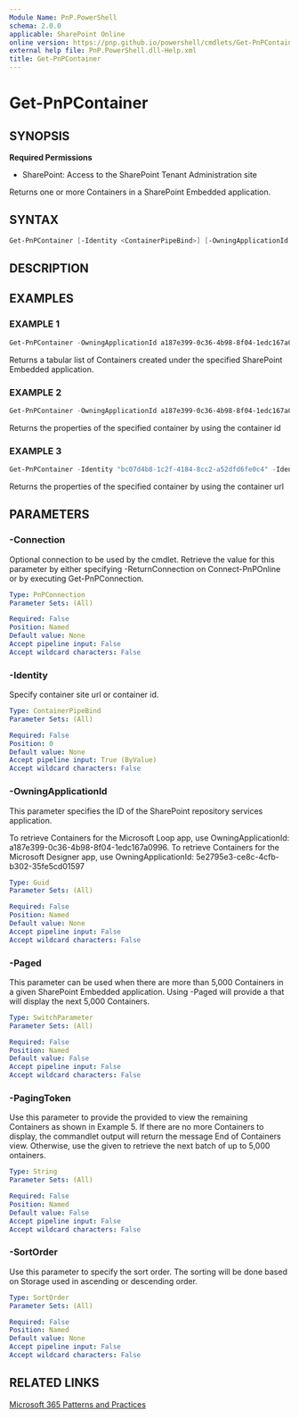 ```yaml
---
Module Name: PnP.PowerShell
schema: 2.0.0
applicable: SharePoint Online
online version: https://pnp.github.io/powershell/cmdlets/Get-PnPContainer.html
external help file: PnP.PowerShell.dll-Help.xml
title: Get-PnPContainer
---
```

  
# Get-PnPContainer

## SYNOPSIS

**Required Permissions**

* SharePoint: Access to the SharePoint Tenant Administration site

Returns one or more Containers in a SharePoint Embedded application.

## SYNTAX

```powershell
Get-PnPContainer [-Identity <ContainerPipeBind>] [-OwningApplicationId <Guid>] [-Paged <switchparameter>] [-PagingToken <string>][-SortOrder <SortOrder>] [-Connection <PnPConnection>] 
```

## DESCRIPTION

## EXAMPLES

### EXAMPLE 1
```powershell
Get-PnPContainer -OwningApplicationId a187e399-0c36-4b98-8f04-1edc167a0996
```

Returns a tabular list of Containers created under the specified SharePoint Embedded application.

### EXAMPLE 2
```powershell
Get-PnPContainer -OwningApplicationId a187e399-0c36-4b98-8f04-1edc167a0996 -Identity "b!aBrXSxKDdUKZsaK3Djug6C5rF4MG3pRBomypnjOHiSrjkM_EBk_1S57U3gD7oW-1" 
```

Returns the properties of the specified container by using the container id

### EXAMPLE 3
```powershell
Get-PnPContainer -Identity "bc07d4b8-1c2f-4184-8cc2-a52dfd6fe0c4" -Identity  "https://contoso.sharepoint.com/contentstorage/CSP_4bd71a68-8312-4275-99b1-a2b70e3ba0e8"
```

Returns the properties of the specified container by using the container url

## PARAMETERS

### -Connection

Optional connection to be used by the cmdlet. Retrieve the value for this parameter by either specifying -ReturnConnection on Connect-PnPOnline or by executing Get-PnPConnection.

```yaml
Type: PnPConnection
Parameter Sets: (All)

Required: False
Position: Named
Default value: None
Accept pipeline input: False
Accept wildcard characters: False
```

### -Identity

Specify container site url or container id.

```yaml
Type: ContainerPipeBind
Parameter Sets: (All)

Required: False
Position: 0
Default value: None
Accept pipeline input: True (ByValue)
Accept wildcard characters: False
```

### -OwningApplicationId

This parameter specifies the ID of the SharePoint repository services application.

To retrieve Containers for the Microsoft Loop app, use OwningApplicationId: a187e399-0c36-4b98-8f04-1edc167a0996.
To retrieve Containers for the Microsoft Designer app, use OwningApplicationId: 5e2795e3-ce8c-4cfb-b302-35fe5cd01597

```yaml
Type: Guid
Parameter Sets: (All)

Required: False
Position: Named
Default value: None
Accept pipeline input: False
Accept wildcard characters: False
```

### -Paged

This parameter can be used when there are more than 5,000 Containers in a given SharePoint Embedded application. Using -Paged will provide a <Paging Token> that will display the next 5,000 Containers.

```yaml
Type: SwitchParameter
Parameter Sets: (All)

Required: False
Position: Named
Default value: False
Accept pipeline input: False
Accept wildcard characters: False
```

### -PagingToken

Use this parameter to provide the <Paging Token> provided to view the remaining Containers as shown in Example 5. If there are no more Containers to display, the commandlet output will return the message End of Containers view. Otherwise, use the given <Paging Token> to retrieve the next batch of up to 5,000 ontainers.

```yaml
Type: String
Parameter Sets: (All)

Required: False
Position: Named
Default value: False
Accept pipeline input: False
Accept wildcard characters: False
```

### -SortOrder

Use this parameter to specify the sort order. The sorting will be done based on Storage used in ascending or descending order.

```yaml
Type: SortOrder
Parameter Sets: (All)

Required: False
Position: Named
Default value: None
Accept pipeline input: False
Accept wildcard characters: False
```

## RELATED LINKS

[Microsoft 365 Patterns and Practices](https://aka.ms/m365pnp)